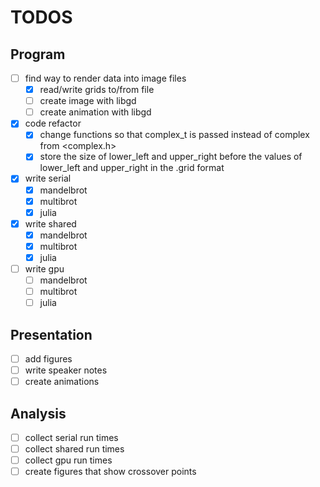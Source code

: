 # TODOS

## Program

* [ ] find way to render data into image files
    * [x] read/write grids to/from file
    * [ ] create image with libgd
    * [ ] create animation with libgd
* [x] code refactor
    * [x] change functions so that complex_t is passed instead of complex from <complex.h>
    * [x] store the size of lower_left and upper_right before the values of lower_left and upper_right in the .grid format
* [x] write serial
    * [x] mandelbrot
    * [x] multibrot
    * [x] julia
* [x] write shared
    * [x] mandelbrot
    * [x] multibrot
    * [x] julia
* [ ] write gpu
    * [ ] mandelbrot
    * [ ] multibrot
    * [ ] julia

## Presentation

* [ ] add figures
* [ ] write speaker notes
* [ ] create animations

## Analysis

* [ ] collect serial run times
* [ ] collect shared run times
* [ ] collect gpu run times
* [ ] create figures that show crossover points
